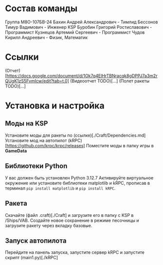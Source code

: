 # Состав команды
Группа М8О-107БВ-24
Бахин Андрей Александрович - Тимлид
Бессонов Тимур Вадимович - Инженер KSP
Буробин Григорий Ростиславович - Программист
Кузнецов Артемий Сергеевич - Программист
Чудов Кирилл Андреевич - Физик, Математик
# Ссылки
(Отчет)[https://docs.google.com/document/d/1Ok7q4ElHrTBNracqk8gDPPJ7a3m2rQUgK1zS5FvmIcw/edit?tab=t.0]
(Видеоотчет TODO)[...]
(Полет ракеты TODO)[...]
# Установка и настройка
## Моды на KSP
Установите моды для ракеты по (ссылке)[./Craft/Dependencies.md]
Установите мод на автопилот (kRPC)[https://github.com/krpc/krpc/releases]
Поместите моды в папку игры в **GameData**
## Библиотеки Python
У вас должен быть установлен Python 3.12.7
Активируйте виртуальное окружение или установите библиотеки matplotlib и kRPC, прописав в терминал `pip install matplotlib` и `pip install kRPC`.
## Ракета
Скачайте (файл .craft)[./Craft] и загрузите его в папку с KSP в /Ships/VAB. Создайте новое сохранение в режиме песочницы и загрузите ракету через вкладку базовые.
## Запуск автопилота
Перейдите на панель запуска, запустите сервер kRPC и запустите скрипт (main1.py)[./kRPC]